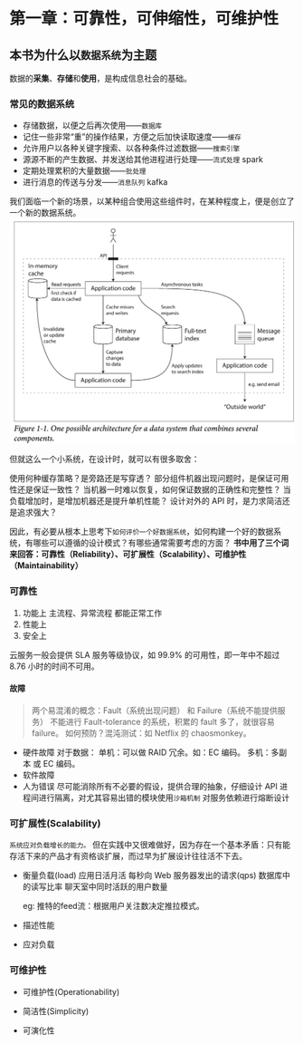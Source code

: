 # 第一章：可靠性，可伸缩性，可维护性

## 本书为什么以`数据系统`为主题

数据的**采集**、**存储**和**使用**，是构成信息社会的基础。

### 常见的数据系统

- 存储数据，以便之后再次使用——`数据库`
- 记住一些非常“重”的操作结果，方便之后加快读取速度——`缓存`
- 允许用户以各种关键字搜索、以各种条件过滤数据——`搜索引擎`
- 源源不断的产生数据、并发送给其他进程进行处理——`流式处理`
  spark
- 定期处理累积的大量数据——`批处理`
- 进行消息的传送与分发——`消息队列`
  kafka

我们面临一个新的场景，以某种组合使用这些组件时，在某种程度上，便是创立了一个新的数据系统。
![alt text](image.png)

但就这么一个小系统，在设计时，就可以有很多取舍：

使用何种缓存策略？是旁路还是写穿透？
部分组件机器出现问题时，是保证可用性还是保证一致性？
当机器一时难以恢复，如何保证数据的正确性和完整性？
当负载增加时，是增加机器还是提升单机性能？
设计对外的 API 时，是力求简洁还是追求强大？

因此，有必要从根本上思考下`如何评价一个好数据系统`，如何构建一个好的数据系统，有哪些可以遵循的设计模式？有哪些通常需要考虑的方面？
**书中用了三个词来回答：可靠性（Reliability）、可扩展性（Scalability）、可维护性（Maintainability）**

### 可靠性

1. 功能上
   主流程、异常流程 都能正常工作
2. 性能上
3. 安全上

云服务一般会提供 SLA 服务等级协议，如 99.9% 的可用性，即一年中不超过 8.76 小时的时间不可用。

#### 故障

> 两个易混淆的概念：Fault（系统出现问题） 和 Failure（系统不能提供服务）
> 不能进行 Fault-tolerance 的系统，积累的 fault 多了，就很容易 failure。
> 如何预防？混沌测试：如 Netflix 的 chaosmonkey。

- 硬件故障
  对于数据：
  单机：可以做 RAID 冗余。如：EC 编码。
  多机：多副本 或 EC 编码。
- 软件故障
- 人为错误
  尽可能消除所有不必要的假设，提供合理的抽象，仔细设计 API
  进程间进行隔离，对尤其容易出错的模块使用`沙箱机制`
  对服务依赖进行熔断设计

### 可扩展性(Scalability)

`系统应对负载增长的能力。`
但在实践中又很难做好，因为存在一个基本矛盾：只有能存活下来的产品才有资格谈扩展，而过早为扩展设计往往活不下去。

- 衡量负载(load)
  应用日活月活
  每秒向 Web 服务器发出的请求(qps)
  数据库中的读写比率
  聊天室中同时活跃的用户数量

  eg: 推特的feed流：根据用户关注数决定推拉模式。

- 描述性能
- 应对负载

### 可维护性

- 可维护性(Operationability)

- 简洁性(Simplicity)

- 可演化性
